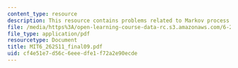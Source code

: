 ```yaml
---
content_type: resource
description: This resource contains problems related to Markov process.
file: /media/https%3A/open-learning-course-data-rc.s3.amazonaws.com/6-262-discrete-stochastic-processes-spring-2011/cf4e51e7d56c6eeedfe1f72a2e90ecde_MIT6_262S11_final09.pdf
file_type: application/pdf
resourcetype: Document
title: MIT6_262S11_final09.pdf
uid: cf4e51e7-d56c-6eee-dfe1-f72a2e90ecde
---
```

